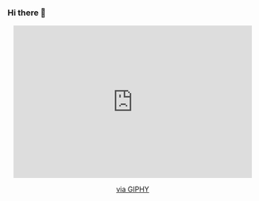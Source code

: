 ### Hi there 👋

<div align="center">
  <iframe src="https://giphy.com/embed/L8K62iTDkzGX6" width="480" height="307" frameBorder="0" class="giphy-embed" allowFullScreen></iframe><p><a         href="https://giphy.com/gifs/web-development-L8K62iTDkzGX6">via GIPHY</a></p>  
</div>
